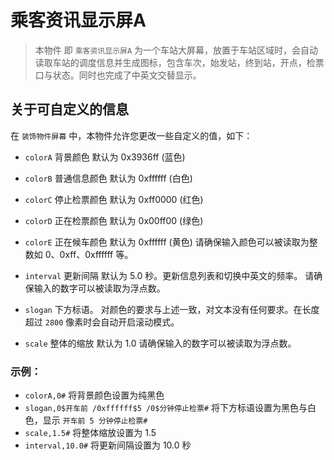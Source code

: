 # 乘客资讯显示屏A

> 本物件 即 `乘客资讯显示屏A` 为一个车站大屏幕，放置于车站区域时，会自动读取车站的调度信息并生成图标，包含车次，始发站，终到站，开点，检票口与状态。同时也完成了中英文交替显示。

## 关于可自定义的信息

在 `装饰物件屏幕` 中，本物件允许您更改一些自定义的值，如下：

- `colorA` 背景颜色 默认为 0x3936ff (蓝色)
- `colorB` 普通信息颜色 默认为 0xffffff (白色)
- `colorC` 停止检票颜色 默认为 0xff0000 (红色)
- `colorD` 正在检票颜色 默认为 0x00ff00 (绿色)
- `colorE` 正在候车颜色 默认为 0xffffff (黄色)
请确保输入颜色可以被读取为整数如 0、0xff、0xffffff 等。

- `interval` 更新间隔 默认为 5.0 秒。更新信息列表和切换中英文的频率。
请确保输入的数字可以被读取为浮点数。

- `slogan` 下方标语。 对颜色的要求与上述一致，对文本没有任何要求。在长度超过 `2800` 像素时会自动开启滚动模式。

- `scale` 整体的缩放 默认为 1.0
请确保输入的数字可以被读取为浮点数。

### 示例：
- `colorA,0#` 将背景颜色设置为纯黑色
- `slogan,0$开车前 /0xffffff$5 /0$分钟停止检票#` 将下方标语设置为黑色与白色，显示 `开车前 5 分钟停止检票#`
- `scale,1.5#` 将整体缩放设置为 1.5
- `interval,10.0#` 将更新间隔设置为 10.0 秒